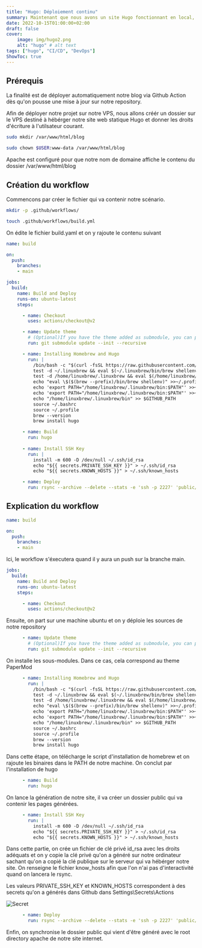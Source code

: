```yaml
---
title: "Hugo: Déploiement continu"
summary: Maintenant que nous avons un site Hugo fonctionnant en local, voici la procédure pour le mettre en ligne automatiquement dès qu'on pousse une modification sur le repository du site.
date: 2022-10-15T01:00:00+02:00
draft: false
cover:
    image: img/hugo2.png
    alt: "hugo" # alt text
tags: ["hugo", "CI/CD", "DevOps"]  
ShowToc: true
---
```

## Prérequis

La finalité est de déployer automatiquement notre blog via Github Action dès qu'on pousse une mise à jour sur notre repository. 

Afin de déployer notre projet sur notre VPS, nous allons créér un dossier sur le VPS destiné à hébérger notre site web statique Hugo et donner les droits d'écriture à l'utilsateur courant.

```bash
sudo mkdir /var/www/html/blog
```

```bash
sudo chown $USER:www-data /var/www/html/blog
```

Apache est configuré pour que notre nom de domaine affiche le contenu du dossier /var/www/html/blog

## Création du workflow

Commencons par créer le fichier qui va contenir notre scénario.

```bash
mkdir -p .github/workflows/
```

```bash
touch .github/workflows/build.yml
```

On édite le fichier build.yaml et on y rajoute le contenu suivant

```yaml
name: build

on:
  push:
    branches:
    - main

jobs:
  build:
    name: Build and Deploy
    runs-on: ubuntu-latest
    steps:

      - name: Checkout
        uses: actions/checkout@v2

      - name: Update theme
        # (Optional)If you have the theme added as submodule, you can pull it and use the most updated version
        run: git submodule update --init --recursive

      - name: Installing Homebrew and Hugo
        run: |
          /bin/bash -c "$(curl -fsSL https://raw.githubusercontent.com/Homebrew/install/master/install.sh)"
          test -d ~/.linuxbrew && eval $(~/.linuxbrew/bin/brew shellenv)
          test -d /home/linuxbrew/.linuxbrew && eval $(/home/linuxbrew/.linuxbrew/bin/brew shellenv)
          echo "eval \$($(brew --prefix)/bin/brew shellenv)" >>~/.profile
          echo 'export PATH="/home/linuxbrew/.linuxbrew/bin:$PATH"' >>~/.bashrc
          echo 'export PATH="/home/linuxbrew/.linuxbrew/bin:$PATH"' >>~/.profile
          echo "/home/linuxbrew/.linuxbrew/bin" >> $GITHUB_PATH
          source ~/.bashrc
          source ~/.profile
          brew --version
          brew install hugo

      - name: Build
        run: hugo
  
      - name: Install SSH Key
        run: |
          install -m 600 -D /dev/null ~/.ssh/id_rsa
          echo "${{ secrets.PRIVATE_SSH_KEY }}" > ~/.ssh/id_rsa
          echo "${{ secrets.KNOWN_HOSTS }}" > ~/.ssh/known_hosts

      - name: Deploy
        run: rsync --archive --delete --stats -e 'ssh -p 2227' 'public/' richard@${{ secrets.REMOTE_DEST }}:/var/www/html/blog
```

## Explication du workflow

```yaml
name: build

on:
  push:
    branches:
    - main
```

Ici, le workflow s'éxecutera quand il y aura un push sur la branche main.

```yaml
jobs:
  build:
    name: Build and Deploy
    runs-on: ubuntu-latest
    steps:

      - name: Checkout
        uses: actions/checkout@v2
```

Ensuite, on part sur une machine ubuntu et on y déploie les sources de notre repository

```yaml
      - name: Update theme
        # (Optional)If you have the theme added as submodule, you can pull it and use the most updated version
        run: git submodule update --init --recursive
```

On installe les sous-modules. Dans ce cas, cela correspond au theme PaperMod

```yaml
      - name: Installing Homebrew and Hugo
        run: |
          /bin/bash -c "$(curl -fsSL https://raw.githubusercontent.com/Homebrew/install/master/install.sh)"
          test -d ~/.linuxbrew && eval $(~/.linuxbrew/bin/brew shellenv)
          test -d /home/linuxbrew/.linuxbrew && eval $(/home/linuxbrew/.linuxbrew/bin/brew shellenv)
          echo "eval \$($(brew --prefix)/bin/brew shellenv)" >>~/.profile
          echo 'export PATH="/home/linuxbrew/.linuxbrew/bin:$PATH"' >>~/.bashrc
          echo 'export PATH="/home/linuxbrew/.linuxbrew/bin:$PATH"' >>~/.profile
          echo "/home/linuxbrew/.linuxbrew/bin" >> $GITHUB_PATH
          source ~/.bashrc
          source ~/.profile
          brew --version
          brew install hugo
```

Dans cette étape, on télécharge le script d'installation de homebrew et on rajoute les binaires dans le PATH de notre machine. On conclut par l'installation de hugo

```yaml
      - name: Build
        run: hugo
```

On lance la génération de notre site, il va créer un dossier public qui va contenir les pages générées.

```yaml
      - name: Install SSH Key
        run: |
          install -m 600 -D /dev/null ~/.ssh/id_rsa
          echo "${{ secrets.PRIVATE_SSH_KEY }}" > ~/.ssh/id_rsa
          echo "${{ secrets.KNOWN_HOSTS }}" > ~/.ssh/known_hosts
```

Dans cette partie, on crée un fichier de clé privé id_rsa avec les droits adéquats et on y copie la clé privé qu'on a généré sur notre ordinateur sachant qu'on a copié la clé publique sur le serveur qui va hébérger notre site. On renseigne le fichier know_hosts afin que l'on n'ai pas d'interactivité quand on lancera le rsync.

Les valeurs PRIVATE_SSH_KEY et KNOWN_HOSTS correspondent à des secrets qu'on a générés dans Github dans Settings\Secrets\Actions

![Secret](/img/secrets.png)

```yaml
      - name: Deploy
        run: rsync --archive --delete --stats -e 'ssh -p 2227' 'public/' richard@${{ secrets.REMOTE_DEST }}:/var/www/html/blog
```

Enfin, on synchronise le dossier public qui vient d'être généré avec le root directory apache de notre site internet.